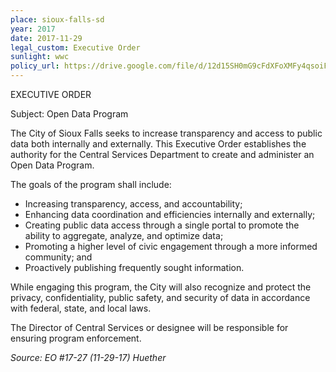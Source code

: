 ```yaml
---
place: sioux-falls-sd
year: 2017
date: 2017-11-29
legal_custom: Executive Order
sunlight: wwc
policy_url: https://drive.google.com/file/d/12d15SH0mG9cFdXFoXMFy4qsoiF5nWlDT/view?usp=sharing
---
```


EXECUTIVE ORDER

Subject: Open Data Program

The City of Sioux Falls seeks to increase transparency and access to public data both internally and externally. This Executive Order establishes the authority for the Central Services Department to create and administer an Open Data Program.

The goals of the program shall include:

- Increasing transparency, access, and accountability;
- Enhancing data coordination and efficiencies internally and externally;
- Creating public data access through a single portal to promote the ability to aggregate, analyze, and optimize data;
- Promoting a higher level of civic engagement through a more informed community; and
- Proactively publishing frequently sought information.

While engaging this program, the City will also recognize and protect the privacy, confidentiality, public safety, and security of data in accordance with federal, state, and local laws.

The Director of Central Services or designee will be responsible for ensuring program enforcement.

_Source: EO #17-27 (11-29-17) Huether_
